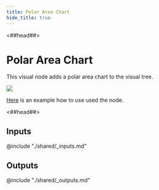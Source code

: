 ```yaml
---
title: Polar Area Chart
hide_title: true
---
```


<##head##>

# Polar Area Chart

This visual node adds a polar area chart to the visual tree.

<div className="ndl-image-with-background l">

![](/library/modules/chartjs/charts/polar-area-chart.png)

</div>

[Here](../charts/polar-area) is an example how to use used the node.

<##head##>

## Inputs

<div className="ndl-table-35-65">

@include "./shared/_inputs.md"

</div>

## Outputs

<div className="ndl-table-35-65">

@include "./shared/_outputs.md"

</div>
